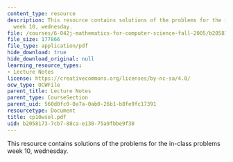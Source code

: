 ```yaml
---
content_type: resource
description: This resource contains solutions of the problems for the in-class problems
  week 10, wednesday.
file: /courses/6-042j-mathematics-for-computer-science-fall-2005/b20581737cb788cae13075a9fbbe9f30_cp10wsol.pdf
file_size: 177866
file_type: application/pdf
hide_download: true
hide_download_original: null
learning_resource_types:
- Lecture Notes
license: https://creativecommons.org/licenses/by-nc-sa/4.0/
ocw_type: OCWFile
parent_title: Lecture Notes
parent_type: CourseSection
parent_uid: 560d0fc0-0a7a-0ab0-26b1-b8fe9fc17391
resourcetype: Document
title: cp10wsol.pdf
uid: b2058173-7cb7-88ca-e130-75a9fbbe9f30
---
```

This resource contains solutions of the problems for the in-class problems week 10, wednesday.
